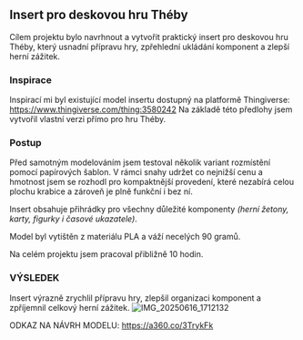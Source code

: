 ## Insert pro deskovou hru Théby

Cílem projektu bylo navrhnout a vytvořit praktický insert pro deskovou hru Théby, který usnadní přípravu hry, zpřehlední ukládání komponent a zlepší herní zážitek.

### Inspirace
Inspirací mi byl existující model insertu dostupný na platformě Thingiverse:
https://www.thingiverse.com/thing:3580242
Na základě této předlohy jsem vytvořil vlastní verzi přímo pro hru Théby.

### Postup
Před samotným modelováním jsem testoval několik variant rozmístění pomocí papírových šablon.
V rámci snahy udržet co nejnižší cenu a hmotnost jsem se rozhodl pro kompaktnější provedení, které nezabírá celou plochu krabice a zároveň je plně funkční i bez ní.

Insert obsahuje přihrádky pro všechny důležité komponenty *(herní žetony, karty, figurky i časové ukazatele)*.

Model byl vytištěn z materiálu PLA a váží necelých 90 gramů.

Na celém projektu jsem pracoval přibližně 10 hodin.

### VÝSLEDEK
Insert výrazně zrychlil přípravu hry, zlepšil organizaci komponent a zpříjemnil celkový herní zážitek.
![IMG_20250616_1712132](https://github.com/user-attachments/assets/c5d793eb-ef15-4b5e-afde-6e20bddcbc07)

ODKAZ NA NÁVRH MODELU:
https://a360.co/3TrykFk
